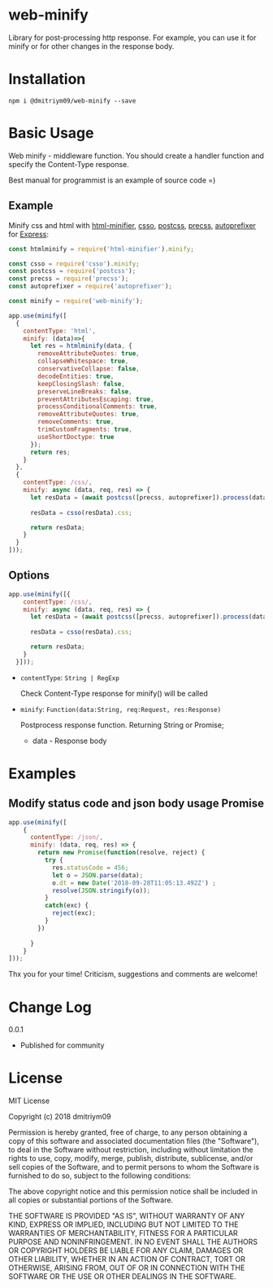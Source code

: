web-minify
==============

Library for post-processing http response. For example, you can use it for minify or for other changes in the response body.

# Installation

```
npm i @dmitriym09/web-minify --save
```

# Basic Usage

Web minify - middleware function. You should create a handler function and specify the Content-Type response.

Best manual for programmist is an example of source code =) 

## Example

Minify css and html with [html-minifier](https://github.com/kangax/html-minifier.git), [csso](https://github.com/css/csso.git), [postcss](https://github.com/postcss/postcss.git), [precss](https://github.com/jonathantneal/precss.git), [autoprefixer](https://github.com/postcss/autoprefixer.git) for [Express](https://github.com/expressjs/express.git):

```javascript
const htmlminify = require('html-minifier').minify;

const csso = require('csso').minify;
const postcss = require('postcss');
const precss = require('precss');
const autoprefixer = require('autoprefixer');

const minify = require('web-minify');

app.use(minify([
  {
    contentType: 'html', 
    minify: (data)=>{ 
      let res = htmlminify(data, {
        removeAttributeQuotes: true,
        collapseWhitespace: true,
        conservativeCollapse: false,
        decodeEntities: true,
        keepClosingSlash: false,
        preserveLineBreaks: false,
        preventAttributesEscaping: true,
        processConditionalComments: true,
        removeAttributeQuotes: true,
        removeComments: true,
        trimCustomFragments: true,
        useShortDoctype: true
      });
      return res;
    }
  },
  {
    contentType: /css/,
    minify: async (data, req, res) => {
      let resData = (await postcss([precss, autoprefixer]).process(data, { from: undefined })).css;
      
      resData = csso(resData).css;

      return resData;
    }
  }
]));
```

## Options

```javascript
app.use(minify([{
    contentType: /css/,
    minify: async (data, req, res) => {
      let resData = (await postcss([precss, autoprefixer]).process(data, { from: undefined })).css;
      
      resData = csso(resData).css;

      return resData;
    }
  }]));
```

- `contentType`: `String | RegExp`

  Check Content-Type response for minify() will be called

- `minify`: `Function(data:String, req:Request, res:Response)`

  Postprocess response function. Returning String or Promise;

  - data - Response body

# Examples

## Modify status code and json body usage Promise

```javascript
app.use(minify([
    {
      contentType: /json/,
      minify: (data, req, res) => {
        return new Promise(function(resolve, reject) {
          try {
            res.statusCode = 456;
            let o = JSON.parse(data);
            o.dt = new Date('2018-09-28T11:05:13.492Z') ;
            resolve(JSON.stringify(o));
          }
          catch(exc) {
            reject(exc);
          }
        })
        
      }
    }
]));
```

Thx you for your time!
Criticism, suggestions and comments are welcome!

# Change Log

0.0.1

- Published for community


# License

MIT License

Copyright (c) 2018 dmitriym09

Permission is hereby granted, free of charge, to any person obtaining a copy
of this software and associated documentation files (the "Software"), to deal
in the Software without restriction, including without limitation the rights
to use, copy, modify, merge, publish, distribute, sublicense, and/or sell
copies of the Software, and to permit persons to whom the Software is
furnished to do so, subject to the following conditions:

The above copyright notice and this permission notice shall be included in all
copies or substantial portions of the Software.

THE SOFTWARE IS PROVIDED "AS IS", WITHOUT WARRANTY OF ANY KIND, EXPRESS OR
IMPLIED, INCLUDING BUT NOT LIMITED TO THE WARRANTIES OF MERCHANTABILITY,
FITNESS FOR A PARTICULAR PURPOSE AND NONINFRINGEMENT. IN NO EVENT SHALL THE
AUTHORS OR COPYRIGHT HOLDERS BE LIABLE FOR ANY CLAIM, DAMAGES OR OTHER
LIABILITY, WHETHER IN AN ACTION OF CONTRACT, TORT OR OTHERWISE, ARISING FROM,
OUT OF OR IN CONNECTION WITH THE SOFTWARE OR THE USE OR OTHER DEALINGS IN THE
SOFTWARE.
